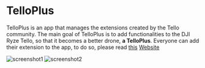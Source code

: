 # TelloPlus
TelloPlus is an app that manages the extensions created by the Tello community.
The main goal of TelloPlus is to add functionalities to the DJI Ryze Tello, so that it becomes a better drone, **a TelloPlus**.
Everyone can add their extension to the app, to do so, please read [this](http://telloplus.forumotion.eu/t1-how-to-create-and-submit-an-extension)
[Website](http://telloplus.ml)

![screenshot1](https://i.imgur.com/DiHRjtl.png)
![screenshot2](https://i.imgur.com/SV8qvuB.png)

